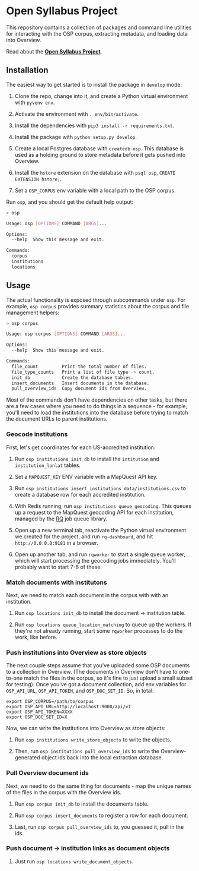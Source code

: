 # Open Syllabus Project

This repository contains a collection of packages and command line utilities for interacting with the OSP corpus, extracting metadata, and loading data into Overview.

Read about the **[Open Syllabus Project](http://opensyllabusproject.org)**.

## Installation

The easiest way to get started is to install the package in `develop` mode:

1. Clone the repo, change into it, and create a Python virtual environment with `pyvenv env`.

1. Activate the environment with `. env/bin/activate`.

1. Install the dependencies with `pip3 install -r requirements.txt`.

1. Install the package with `python setup.py develop`.

1. Create a local Postgres database with `createdb osp`. This database is used as a holding ground to store metadata before it gets pushed into Overview.

1. Install the `hstore` extension on the database with `psql osp`, `CREATE EXTENSION hstore;`.

1. Set a `OSP_CORPUS` env variable with a local path to the OSP corpus.

Run `osp`, and you should get the default help output:

```bash
> osp

Usage: osp [OPTIONS] COMMAND [ARGS]...

Options:
  --help  Show this message and exit.

Commands:
  corpus
  institutions
  locations
```

## Usage

The actual functionality is exposed through subcommands under `osp`. For example, `osp corpus` provides summary statistics about the corpus and file management helpers:

```bash
> osp corpus

Usage: osp corpus [OPTIONS] COMMAND [ARGS]...

Options:
  --help  Show this message and exit.

Commands:
  file_count         Print the total number of files.
  file_type_counts   Print a list of file type -> count.
  init_db            Create the database tables.
  insert_documents   Insert documents in the database.
  pull_overview_ids  Copy document ids from Overview.
```

Most of the commands don't have dependencies on other tasks, but there are a few cases where you need to do things in a sequence - for example, you'll need to load the institutions into the database before trying to match the document URLs to parent institutions.

### Geocode institutions

First, let's get coordinates for each US-accredited institution.

1. Run `osp institutions init_db` to install the `intitution` and `institution_lonlat` tables.

1. Set a `MAPQUEST_KEY` ENV variable with a MapQuest API key.

1. Run `osp institutions insert_institutions data/institutions.csv` to create a database row for each accredited institution.

1. With Redis running, run `osp institutions queue_geocoding`. This queues up a request to the MapQuest geocoding API for each institution, managed by the [RQ](http://python-rq.org) job queue library.

1. Open up a new terminal tab, reactivate the Python virtual environment we created for the project, and run `rq-dashboard`, and hit `http://0.0.0.0:9181` in a browser.

1. Open up another tab, and run `rqworker` to start a single queue worker, which will start processing the geocoding jobs immediately. You'll probably want to start 7-8 of these.

### Match documents with institutons

Next, we need to match each document in the corpus with with an institution.

1. Run `osp locations init_db` to install the document -> institution table.

1. Run `osp locations queue_location_matching` to queue up the workers. If they're not already running, start some `rqworker` processes to do the work, like before.

### Push institutions into Overview as store objects

The next couple steps assume that you've uploaded some OSP documents to a collection in Overview. (The documents in Overview don't have to one-to-one match the files in the corpus, so it's fine to just upload a small subset for testing). Once you've got a document collection, add env variables for `OSP_API_URL`, `OSP_API_TOKEN`, and `OSP_DOC_SET_ID`. So, in total:

```
export OSP_CORPUS=/path/to/corpus
export OSP_API_URL=http://localhost:9000/api/v1
export OSP_API_TOKEN=XXXX
export OSP_DOC_SET_ID=X
```

Now, we can write the institutions into Overview as store objects:

1. Run `osp institutions write_store_objects` to write the objects.

1. Then, run `osp institutions pull_overview_ids` to write the Overview-generated object ids back into the local extraction database.

### Pull Overview document ids

Next, we need to do the same thing for documents - map the unique names of the files in the corpus with the Overview ids.

1. Run `osp corpus init_db` to install the documents table.

1. Run `osp corpus insert_documents` to register a row for each document.

1. Last, run `osp corpus pull_overview_ids` to, you guessed it, pull in the ids.

### Push document -> institution links as document objects

1. Just run `osp locations write_document_objects`.
